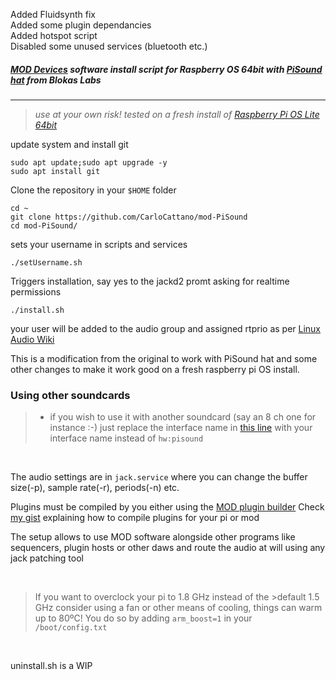 Added Fluidsynth fix  
Added some plugin dependancies  
Added hotspot script  
Disabled some unused services (bluetooth etc.)


##### [MOD Devices](https://moddevices.com/) software install script for Raspberry OS 64bit with [PiSound hat](https://blokas.io/pisound/) from Blokas Labs
*** 

>_use at your own risk!_ _tested on a fresh install of [Raspberry Pi OS Lite 64bit](https://www.raspberrypi.com/software/operating-systems/)_


update system and install git
```
sudo apt update;sudo apt upgrade -y
sudo apt install git
```
Clone the repository in your ```$HOME``` folder
```
cd ~
git clone https://github.com/CarloCattano/mod-PiSound
cd mod-PiSound/
```
sets your username in scripts and services
```
./setUsername.sh
```
Triggers installation, say yes to the jackd2 promt asking for realtime permissions
```
./install.sh
```

your user will be added to the audio group and assigned rtprio as per [Linux Audio Wiki](https://wiki.linuxaudio.org/wiki/system_configuration) 


This is a modification from the original to work with PiSound hat and some other changes to make it work good on a fresh raspberry pi OS install. 

### Using other soundcards
>+ if you wish to use it with another soundcard (say an 8 ch one for instance :-) just replace the interface name in [this line](https://github.com/CarloCattano/mod-PiSound/blob/180841fd0fb1f49f636e00f46230d9f829b783c4/jack.service#L14) with your interface name instead of ```hw:pisound```

&nbsp; 


The audio settings are in ```jack.service``` where you can change the buffer size(-p), sample rate(-r), periods(-n) etc.

Plugins must be compiled by you either using the [MOD plugin builder](https://github.com/moddevices/mod-plugin-builder)
Check [my gist](https://gist.github.com/CarloCattano/83d572ea18031ca6e40ce8545b6f174c) explaining how to compile plugins for your pi or mod 


The setup allows to use MOD software alongside other programs like sequencers, plugin hosts or other daws and route the audio at will using any jack patching tool


&nbsp; 
&nbsp;  


 >If you want to overclock your pi to 1.8 GHz instead of the >default 1.5 GHz consider using a fan or other means of cooling, things can warm up to 80ºC!
 >You do so by adding ```arm_boost=1``` in your ```/boot/config.txt``` 

&nbsp;


 uninstall.sh is a WIP 
